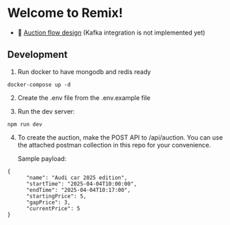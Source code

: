 # Welcome to Remix!

- 📖 [Auction flow design](https://swimlanes.io/u/f8duO9PG02) (Kafka integration is not implemented yet)

## Development

1. Run docker to have mongodb and redis ready

```shellscript
docker-compose up -d
```

2. Create the .env file from the .env.example file

3. Run the dev server:

```shellscript
npm run dev
```

4. To create the auction, make the POST API to /api/auction. You can use the attached postman collection in this repo for your convenience.

   Sample payload:

```shellscript
{
      "name": "Audi car 2025 edition",
      "startTime": "2025-04-04T10:00:00",
      "endTime": "2025-04-04T10:17:00",
      "startingPrice": 5,
      "gapPrice": 3,
      "currentPrice": 5
}
```
